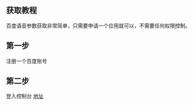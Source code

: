 ## 获取教程

百度语音参数获取非常简单，只需要申请一个应用就可以，不需要任何权限控制。


## 第一步
注册一个百度账号

## 第二步 
登入控制台
[地址](https://ai.baidu.com/)

